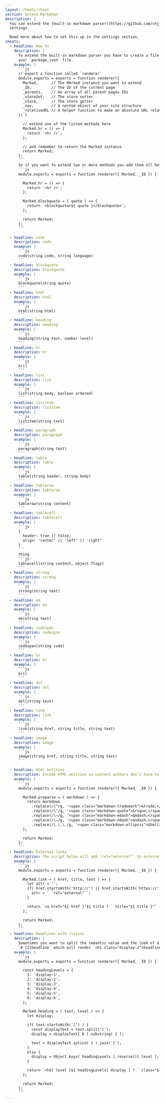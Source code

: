 ```yaml
---
layout: cheats/cheat
section: Extend Markdown
description: |
  You can extend the [built-in markdown parser](https://github.com/chjj/marked#renderer) by defining a `markdownRenderer` file inside your `site`
  settings.

  Read more about how to set this up in the settings section.
cheats:
  - headline: How to
    description: |
      To extend the built-in markdown parser you have to create a file and add the path to that file to your `cuttlebelle.site.markdownRenderer` setting inside
      your `package.json` file.
    example: |
      ```js
      // export a function called `renderer`
      module.exports = exports = function renderer({
        Marked,      // The MArked instance you want to extend
        _ID,         // The ID of the current page
        _parents,    // An array of all parent pages IDs
        _storeSet,   // The store setter
        _store,      // The store getter
        _nav,        // A nested object of your site structure
        _relativeURL // A helper function to make an absolute URL relative
      }) {

        // extend one of the listed methods here
        Marked.hr = () => {
          return `<hr />`;
        };

        // and remember to return the Marked instance
        return Marked;
      };
      ```
      So if you want to extend two or more methods you add them all before the export call in the end:
      ```js
      module.exports = exports = function renderer({ Marked, _ID }) {

        Marked.hr = () => {
          return `<hr />`;
        };

        Marked.blockquote = ( quote ) => {
          return `<blockquote>${ quote }</blockquote>`;
        };

        return Marked;
      };
      ```

  - headline: code
    description: code
    example: |
      ```js
      code(string code, string language)
      ```
  - headline: blockquote
    description: blockquote
    example: |
      ```js
      blockquote(string quote)
      ```
  - headline: html
    description: html
    example: |
      ```js
      html(string html)
      ```
  - headline: heading
    description: heading
    example: |
      ```js
      heading(string text, number level)
      ```
  - headline: hr
    description: hr
    example: |
      ```js
      hr()
      ```
  - headline: list
    description: list
    example: |
      ```js
      list(string body, boolean ordered)
      ```
  - headline: listitem
    description: listitem
    example: |
      ```js
      listitem(string text)
      ```
  - headline: paragraph
    description: paragraph
    example: |
      ```js
      paragraph(string text)
      ```
  - headline: table
    description: table
    example: |
      ```js
      table(string header, string body)
      ```
  - headline: tablerow
    description: tablerow
    example: |
      ```js
      tablerow(string content)
      ```
  - headline: tablecell
    description: tablecell
    example: |
      ```js
      {
        header: true || false,
        align: 'center' || 'left' || 'right'
      }
      ```
      thing
      ```js
      tablecell(string content, object flags)
      ```
  - headline: strong
    description: strong
    example: |
      ```js
      strong(string text)
      ```
  - headline: em
    description: em
    example: |
      ```js
      em(string text)
      ```
  - headline: codespan
    description: codespan
    example: |
      ```js
      codespan(string code)
      ```
  - headline: br
    description: br
    example: |
      ```js
      br()
      ```
  - headline: del
    description: del
    example: |
      ```js
      del(string text)
      ```
  - headline: link
    description: link
    example: |
      ```js
      link(string href, string title, string text)
      ```
  - headline: image
    description: image
    example: |
      ```js
      image(string href, string title, string text)
      ```

  - headline: Html entities
    description: Encode HTML entities so content authors don’t have to worry about that.
    example: |
      ```js
      module.exports = exports = function renderer({ Marked, _ID }) {

        Marked.preparse = ( markdown ) => {
          return markdown
            .replace(/\™/g, '<span class="markdown-trademark">&trade;</span>')
            .replace(/\’/g, '<span class="markdown-quote">&rsquo;</span>')
            .replace(/\—/g, '<span class="markdown-mdash">&mdash;</span>')
            .replace(/\–/g, '<span class="markdown-ndash">&ndash;</span>')
            .replace(/\.\.\./g, '<span class="markdown-ellipsis">&hellip;</span>');
        };

        return Marked;
      };
      ```
  - headline: External links
    description: The script below will add `rel="external"` to external links.
    example: |
      ```js
      module.exports = exports = function renderer({ Marked, _ID }) {

        Marked.link = ( href, title, text ) => {
          let attr = '';
          if( href.startsWith('http://') || href.startsWith('https://') ) {
            attr = ` `rel="external"``;
          }

          return `<a href="${ href }"${ title ? ` title="${ title }"` : '' }${ attr }>${ text }</a>`;
        };

        return Marked;
      };
      ```
  - headline: Headlines with classes
    description: |
      Sometimes you want to split the semantic value and the look of a headline. The below script will let your content author use the new markdown syntax:
      `# [2]headline` which will render `<h1 class="display-2">headline</h1>` or `# [3]headline` which will render `<h1 class="display-3">headline</h1>`.
    example: |
      ```js
      module.exports = exports = function renderer({ Marked, _ID }) {

        const headingLevels = {
          1: 'display-1',
          2: 'display-2',
          3: 'display-3',
          4: 'display-4',
          5: 'display-5',
          6: 'display-6',
        };

        Marked.heading = ( text, level ) => {
          let display;

          if( text.startsWith('[') ) {
            const displayText = text.split(']');
            display = displayText[ 0 ].substring( 1 );

            text = displayText.splice( 1 ).join(']');
          }
          else {
            display = Object.keys( headingLevels ).reverse()[ level ];
          }

          return `<h${ level }${ headingLevels[ display ] ? ` class="${ headingLevels[ display ] }"` : `` }>${ text }</h${ level }>`;
        };

        return Marked;
      };
      ```
---
```

